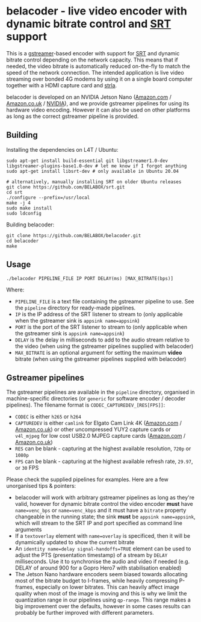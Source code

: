 belacoder - live video encoder with dynamic bitrate control and [SRT](https://github.com/Haivision/srt) support
=========

This is a [gstreamer](https://gstreamer.freedesktop.org/)-based encoder with support for [SRT](https://github.com/Haivision/srt) and dynamic bitrate control depending on the network capacity. This means that if needed, the video bitrate is automatically reduced on-the-fly to match the speed of the network connection. The intended application is live video streaming over bonded 4G modems by using it on a single board computer together with a HDMI capture card and [strla](https://github.com/BELABOX/srtla).

belacoder is developed on an NVIDIA Jetson Nano ([Amazon.com](https://amzn.to/3mt2Coz) / [Amazon.co.uk](https://amzn.to/31IOgJ2) / [NVIDIA](https://developer.nvidia.com/embedded/jetson-nano-developer-kit)), and we provide gstreamer pipelines for using its hardware video encoding. However it can also be used on other platforms as long as the correct gstreamer pipeline is provided.


Building
--------

Installing the dependencies on L4T / Ubuntu:

    sudo apt-get install build-essential git libgstreamer1.0-dev libgstreamer-plugins-base1.0-dev # let me know if I forgot anything
    sudo apt-get install libsrt-dev # only available in Ubuntu 20.04

    # alternatively, manually installing SRT on older Ubuntu releases
    git clone https://github.com/BELABOX/srt.git
    cd srt
    ./configure --prefix=/usr/local
    make -j 4
    sudo make install
    sudo ldconfig
    
Building belacoder:

    git clone https://github.com/BELABOX/belacoder.git
    cd belacoder
    make


Usage
-----

    ./belacoder PIPELINE_FILE IP PORT DELAY(ms) [MAX_BITRATE(bps)]

Where:

* `PIPELINE_FILE` is a text file containing the gstreamer pipeline to use. See the `pipeline` directory for ready-made pipelines.
* `IP` is the IP address of the SRT listener to stream to (only applicable when the gstreamer sink is `appsink name=appsink`)
* `PORT` is the port of the SRT listener to stream to (only applicable when the gstreamer sink is `appsink name=appsink`)
* `DELAY` is the delay in milliseconds to add to the audio stream relative to the video (when using the gstreamer pipelines supplied with belacoder)
* `MAX_BITRATE` is an optional argument for setting the maximum **video** bitrate (when using the gstreamer pipelines supplied with belacoder)


Gstreamer pipelines
-------------------

The gstreamer pipelines are available in the `pipeline` directory, organised in machine-specific directories (or `generic` for software encoder / decoder pipelines). The filename format is `CODEC_CAPTUREDEV_[RES[FPS]]`:

* `CODEC` is either `h265` or `h264`
* `CAPTUREDEV` is either `camlink` for Elgato Cam Link 4K ([Amazon.com](https://amzn.to/2Hx3tFM) / [Amazon.co.uk](https://amzn.to/3jp32us)) or other uncompressed YUY2 capture cards or `v4l_mjpeg` for low cost USB2.0 MJPEG capture cards ([Amazon.com](https://amzn.to/31VOTyS) / [Amazon.co.uk](https://amzn.to/3mwlNxU))
* `RES` can be blank - capturing at the highest available resolution, `720p` or `1080p`
* `FPS` can be blank - capturing at the highest available refresh rate, `29.97`, or `30` FPS

Please check the supplied pipelines for examples. Here are a few unorganised tips & pointers:

* belacoder will work with arbitrary gstreamer pipelines as long as they're valid, however for dynamic bitrate control the video encoder **must** have `name=venc_bps` or `name=venc_kbps` and it must have a `bitrate` property changeable in the running state; the sink **must** be `appsink name=appsink`, which will stream to the SRT IP and port specified as command line arguments
* If a `textoverlay` element with `name=overlay` is specificed, then it will be dynamically updated to show the current bitrate
* An `identity name=delay signal-handoffs=TRUE` element can be used to adjust the PTS (presentation timestamp) of a stream by `DELAY` milliseconds. Use it to synchronise the audio and video if needed (e.g. DELAY of around 900 for a Gopro Hero7 with stabilisation enabled)
* The Jetson Nano hardware encoders seem biased towards allocating most of the bitrate budget to I-frames, while heavily compressing P-frames, especially on lower bitrates. This can heavily affect image quality when most of the image is moving and this is why we limit the quantization range in our pipelines using `qp-range`. This range makes a big improvement over the defaults, however in some cases results can probably be further improved with different parameters.
